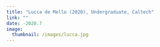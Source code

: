 ```yaml
---
title: "Lucca de Mello (2020), Undergraduate, Caltech"
link: ""
date: -2020.7
image: 
  thumbnail: /images/lucca.jpg
---
```


